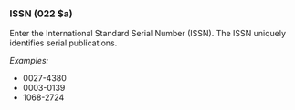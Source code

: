 ### ISSN (022 $a)

Enter the International Standard Serial Number (ISSN). The ISSN uniquely identifies serial publications.

_Examples:_

- 0027-4380
- 0003-0139
- 1068-2724
